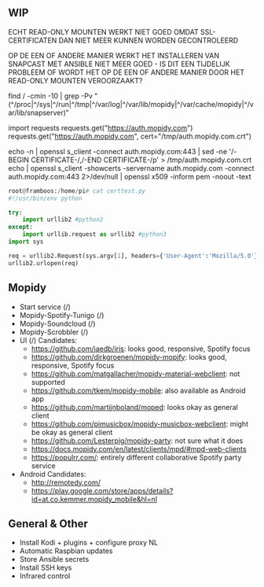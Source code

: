 ## WIP

ECHT READ-ONLY MOUNTEN WERKT NIET GOED OMDAT SSL-CERTIFICATEN DAN NIET MEER KUNNEN WORDEN GECONTROLEERD

OP DE EEN OF ANDERE MANIER WERKT HET INSTALLEREN VAN SNAPCAST MET ANSIBLE NIET MEER GOED -
IS DIT EEN TIJDELIJK PROBLEEM OF WORDT HET OP DE EEN OF ANDERE MANIER DOOR HET
READ-ONLY MOUNTEN VEROORZAAKT?

find / -cmin -10 | grep -Pv "(^/proc|^/sys|^/run|^/tmp|^/var/log|^/var/lib/mopidy|^/var/cache/mopidy|^/var/lib/snapserver)"

import requests
requests.get("https://auth.mopidy.com")
requests.get("https://auth.mopidy.com", cert="/tmp/auth.mopidy.com.crt")

echo -n | openssl s_client -connect auth.mopidy.com:443 | sed -ne '/-BEGIN CERTIFICATE-/,/-END CERTIFICATE-/p' > /tmp/auth.mopidy.com.crt
echo | openssl s_client -showcerts -servername auth.mopidy.com -connect auth.mopidy.com:443 2>/dev/null | openssl x509 -inform pem -noout -text

```py
root@framboos:/home/pi# cat certtest.py
#!/usr/bin/env python

try:
    import urllib2 #python2
except:
    import urllib.request as urllib2 #python3
import sys

req = urllib2.Request(sys.argv[1], headers={'User-Agent':'Mozilla/5.0'})
urllib2.urlopen(req)
```


## Mopidy

- Start service (/)
- Mopidy-Spotify-Tunigo (/)
- Mopidy-Soundcloud (/)
- Mopidy-Scrobbler (/)
- UI (/)
  Candidates:
  - https://github.com/jaedb/iris: looks good, responsive, Spotify focus
  - https://github.com/dirkgroenen/mopidy-mopify: looks good, responsive, Spotify focus
  - https://github.com/matgallacher/mopidy-material-webclient: not supported
  - https://github.com/tkem/mopidy-mobile: also available as Android app
  - https://github.com/martijnboland/moped: looks okay as general client
  - https://github.com/pimusicbox/mopidy-musicbox-webclient: might be okay as general client
  - https://github.com/Lesterpig/mopidy-party: not sure what it does
  - https://docs.mopidy.com/en/latest/clients/mpd/#mpd-web-clients
  - https://populrr.com/: entirely different collaborative Spotify party service
- Android
  Candidates:
  - http://remotedy.com/
  - https://play.google.com/store/apps/details?id=at.co.kemmer.mopidy_mobile&hl=nl

## General & Other

- Install Kodi + plugins + configure proxy NL
- Automatic Raspbian updates
- Store Ansible secrets
- Install SSH keys
- Infrared control
